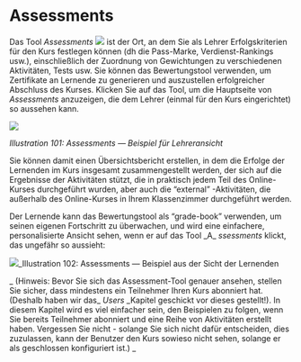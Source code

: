 # Assessments

Das Tool _Assessments_ ![](../../.gitbook/assets/graphics181.png) ist der Ort, an dem Sie als Lehrer Erfolgskriterien für den Kurs festlegen können \(dh die Pass-Marke, Verdienst-Rankings usw.\), einschließlich der Zuordnung von Gewichtungen zu verschiedenen Aktivitäten, Tests usw. Sie können das Bewertungstool verwenden, um Zertifikate an Lernende zu generieren und auszustellen erfolgreicher Abschluss des Kurses. Klicken Sie auf das Tool, um die Hauptseite von _Assessments_ anzuzeigen, die dem Lehrer (einmal für den Kurs eingerichtet\) so aussehen kann.

![](../../.gitbook/assets/graphics190.png)

_Illustration 101: Assessments — Beispiel für Lehreransicht_

Sie können damit einen Übersichtsbericht erstellen, in dem die Erfolge der Lernenden im Kurs insgesamt zusammengestellt werden, der sich auf die Ergebnisse der Aktivitäten stützt, die in praktisch jedem Teil des Online-Kurses durchgeführt wurden, aber auch die “external” -Aktivitäten, die außerhalb des Online-Kurses in Ihrem Klassenzimmer durchgeführt werden.

Der Lernende kann das Bewertungstool als “grade-book” verwenden, um seinen eigenen Fortschritt zu überwachen, und wird eine einfachere, personalisierte Ansicht sehen, wenn er auf das Tool _A\_ _ssessments_ klickt, das ungefähr so aussieht:

![](../../.gitbook/assets/graphics192.png)_Illustration 102: Assessments — Beispiel aus der Sicht der Lernenden

_ \(Hinweis: Bevor Sie sich das Assessment-Tool genauer ansehen, stellen Sie sicher, dass mindestens ein Teilnehmer Ihren Kurs abonniert hat. \(Deshalb haben wir das_ _Users_ _Kapitel geschickt vor dieses gestellt!\). In diesem Kapitel wird es viel einfacher sein, den Beispielen zu folgen, wenn Sie bereits Teilnehmer abonniert und eine Reihe von Aktivitäten erstellt haben. Vergessen Sie nicht - solange Sie sich nicht dafür entscheiden, dies zuzulassen, kann der Benutzer den Kurs sowieso nicht sehen, solange er als geschlossen konfiguriert ist.\) _